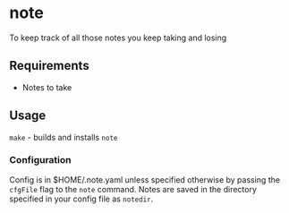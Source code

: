 # note

To keep track of all those notes you keep taking and losing

## Requirements

- Notes to take

## Usage

`make` - builds and installs `note`

### Configuration

Config is in $HOME/.note.yaml unless specified otherwise by passing the
`cfgFile` flag to the `note` command. Notes are saved in the directory
specified in your config file as `notedir`.
